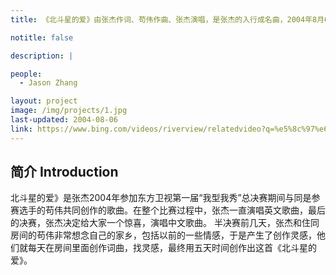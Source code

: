 ```yaml
---
title: 《北斗星的爱》由张杰作词、苟伟作曲、张杰演唱，是张杰的入行成名曲，2004年8月6日张杰在首届“我型我秀”总决赛现场首唱，并以这首原创歌曲脱颖而出一举夺得总冠军。该歌曲收录在2005年张杰发行的首张个人专辑《第一张》里，是该专辑的第一主打歌。

notitle: false

description: |

people:
  - Jason Zhang

layout: project
image: /img/projects/1.jpg
last-updated: 2004-08-06
link: https://www.bing.com/videos/riverview/relatedvideo?q=%e5%8c%97%e6%96%97%e6%98%9f%e7%9a%84%e7%88%b1&mid=6494E2E5ECF2657F92856494E2E5ECF2657F9285&FORM=VIRE
---
```


## 简介 Introduction
北斗星的爱》是张杰2004年参加东方卫视第一届“我型我秀”总决赛期间与同是参赛选手的苟伟共同创作的歌曲。在整个比赛过程中，张杰一直演唱英文歌曲，最后的决赛，张杰决定给大家一个惊喜，演唱中文歌曲。
半决赛前几天，张杰和住同房间的苟伟非常想念自己的家乡，包括以前的一些情感，于是产生了创作灵感，他们就每天在房间里面创作词曲，找灵感，最终用五天时间创作出这首《北斗星的爱》。
